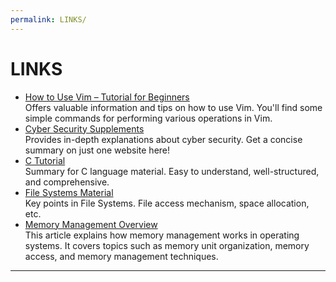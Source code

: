 ```yaml
---
permalink: LINKS/
---
```


# LINKS

* [How to Use Vim – Tutorial for Beginners](https://www.freecodecamp.org/news/vim-beginners-guide/)<br>
Offers valuable information and tips on how to use Vim. You'll find some simple commands for performing various operations in Vim.
* [Cyber Security Supplements](https://www.javatpoint.com/what-is-cyber-security)<br>
Provides in-depth explanations about cyber security. Get a concise summary on just one website here!
* [C Tutorial](https://www.tutorialspoint.com/cprogramming/c_overview.htm)<br>
Summary for C language material. Easy to understand, well-structured, and comprehensive.
* [File Systems Material](https://www.tutorialspoint.com/operating_system/os_file_system.htm)<br>
Key points in File Systems. File access mechanism, space allocation, etc.
* [Memory Management Overview](https://phoenixnap.com/kb/memory-management)<br>
This article explains how memory management works in operating systems. It covers topics such as memory unit organization, memory access, and memory management techniques.
<hr>
